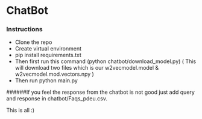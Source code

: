 # ChatBot

### Instructions

- Clone the repo
- Create virtual environment 
- pip install requirements.txt
- Then first run this command (python chatbot/download_model.py)
   ( This will download two files which is our w2vecmodel.model & w2vecmodel.mod.vectors.npy )
- Then run python main.py

######If you feel the response from the chatbot is not good just add query and response in chatbot/Faqs_pdeu.csv.

This is all :)